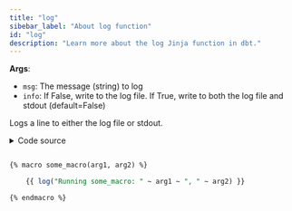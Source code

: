 ```yaml
---
title: "log"
sibebar_label: "About log function"
id: "log"
description: "Learn more about the log Jinja function in dbt."
---
```


__Args__:

 * `msg`: The message (string) to log
 * `info`: If False, write to the log file. If True, write to both the log file and stdout (default=False)

Logs a line to either the log file or stdout.

<details>
	<summary>Code source</summary>
	Refer to <a href="https://github.com/dbt-labs/dbt-core/blob/HEAD/core/dbt/context/base.py#L549-L566">GitHub</a> or the following code as a source: <br /><br />
	
<code>
		
     def log(msg: str, info: bool = False) -> str: <br />
     
        """Logs a line to either the log file or stdout.

        :param msg: The message to log
        :param info: If `False`, write to the log file. If `True`, write to
            both the log file and stdout.

        > macros/my_log_macro.sql

            {% macro some_macro(arg1, arg2) %}
              {{ log("Running some_macro: " ~ arg1 ~ ", " ~ arg2) }}
            {% endmacro %}"
        """
        if info:
            fire_event(JinjaLogInfo(msg=msg, node_info=get_node_info()))
        else:
            fire_event(JinjaLogDebug(msg=msg, node_info=get_node_info()))
        return ""
  
</code>

</details>

```sql

{% macro some_macro(arg1, arg2) %}

	{{ log("Running some_macro: " ~ arg1 ~ ", " ~ arg2) }}

{% endmacro %}
```
